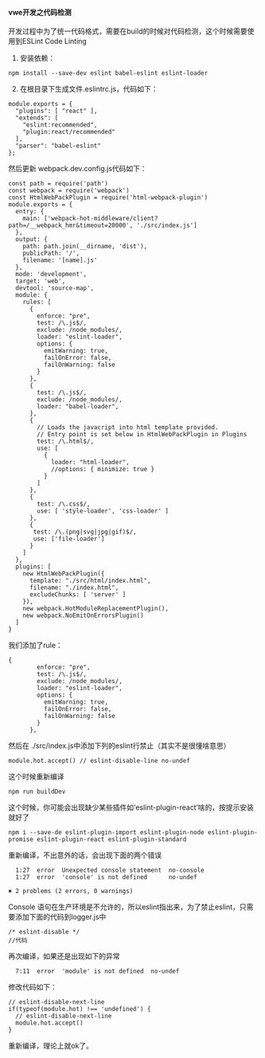 #### vwe开发之代码检测 ####

开发过程中为了统一代码格式，需要在build的时候对代码检测，这个时候需要使用到ESLint Code Linting

1. 安装依赖：
```
npm install --save-dev eslint babel-eslint eslint-loader
```

2. 在根目录下生成文件.eslintrc.js，代码如下：
```
module.exports = {
  "plugins": [ "react" ],
  "extends": [
    "eslint:recommended",
    "plugin:react/recommended"
  ],
  "parser": "babel-eslint"
};
```
然后更新 webpack.dev.config.js代码如下：
```
const path = require('path')
const webpack = require('webpack')
const HtmlWebPackPlugin = require('html-webpack-plugin')
module.exports = {
  entry: {
    main: ['webpack-hot-middleware/client?path=/__webpack_hmr&timeout=20000', './src/index.js']
  },
  output: {
    path: path.join(__dirname, 'dist'),
    publicPath: '/',
    filename: '[name].js'
  },
  mode: 'development',
  target: 'web',
  devtool: 'source-map',
  module: {
    rules: [
      {
        enforce: "pre",
        test: /\.js$/,
        exclude: /node_modules/,
        loader: "eslint-loader",
        options: {
          emitWarning: true,
          failOnError: false,
          failOnWarning: false
        }
      },
      {
        test: /\.js$/,
        exclude: /node_modules/,
        loader: "babel-loader",
      },
      {
        // Loads the javacript into html template provided.
        // Entry point is set below in HtmlWebPackPlugin in Plugins
        test: /\.html$/,
        use: [
          {
            loader: "html-loader",
            //options: { minimize: true }
          }
        ]
      },
      {
        test: /\.css$/,
        use: [ 'style-loader', 'css-loader' ]
      },
      {
       test: /\.(png|svg|jpg|gif)$/,
       use: ['file-loader']
      }
    ]
  },
  plugins: [
    new HtmlWebPackPlugin({
      template: "./src/html/index.html",
      filename: "./index.html",
      excludeChunks: [ 'server' ]
    }),
    new webpack.HotModuleReplacementPlugin(),
    new webpack.NoEmitOnErrorsPlugin()
  ]
}
```
我们添加了rule：
```
{
        enforce: "pre",
        test: /\.js$/,
        exclude: /node_modules/,
        loader: "eslint-loader",
        options: {
          emitWarning: true,
          failOnError: false,
          failOnWarning: false
        }
      },
```
然后在 ./src/index.js中添加下列的eslint行禁止（其实不是很懂啥意思）
```
module.hot.accept() // eslint-disable-line no-undef
```

这个时候重新编译
```
npm run buildDev
```
这个时候，你可能会出现缺少某些插件如‘eslint-plugin-react’啥的，按提示安装就好了
```
npm i --save-de eslint-plugin-import eslint-plugin-node eslint-plugin-promise eslint-plugin-react eslint-plugin-standard
```
重新编译，不出意外的话，会出现下面的两个错误
```
  1:27  error  Unexpected console statement  no-console
  1:27  error  'console' is not defined      no-undef

✖ 2 problems (2 errors, 0 warnings)

```

Console 语句在生产环境是不允许的，所以eslint指出来，为了禁止eslint，只需要添加下面的代码到logger.js中
```
/* eslint-disable */
//代码
```
再次编译，如果还是出现如下的异常
```
  7:11  error  'module' is not defined  no-undef
```
修改代码如下：
```
// eslint-disable-next-line
if(typeof(module.hot) !== 'undefined') {
  // eslint-disable-next-line
  module.hot.accept()
}
```

重新编译，理论上就ok了。